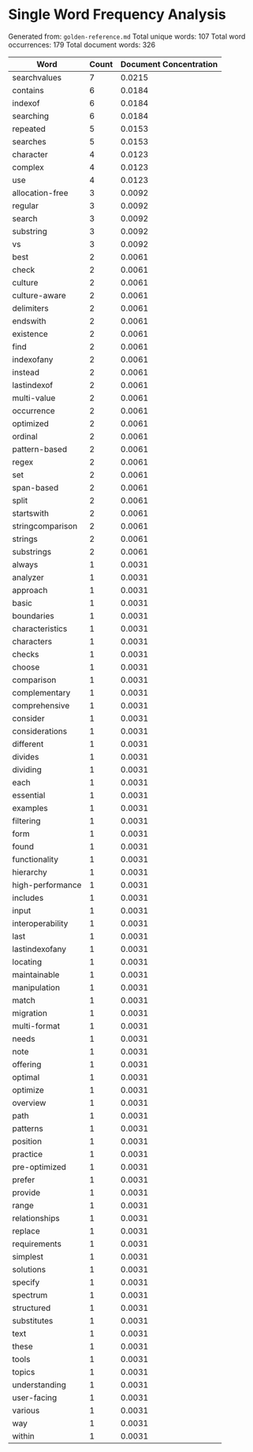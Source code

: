 # Single Word Frequency Analysis

Generated from: `golden-reference.md`
Total unique words: 107
Total word occurrences: 179
Total document words: 326

| Word | Count | Document Concentration |
|------|-------|------------------------|
| searchvalues | 7 | 0.0215 |
| contains | 6 | 0.0184 |
| indexof | 6 | 0.0184 |
| searching | 6 | 0.0184 |
| repeated | 5 | 0.0153 |
| searches | 5 | 0.0153 |
| character | 4 | 0.0123 |
| complex | 4 | 0.0123 |
| use | 4 | 0.0123 |
| allocation-free | 3 | 0.0092 |
| regular | 3 | 0.0092 |
| search | 3 | 0.0092 |
| substring | 3 | 0.0092 |
| vs | 3 | 0.0092 |
| best | 2 | 0.0061 |
| check | 2 | 0.0061 |
| culture | 2 | 0.0061 |
| culture-aware | 2 | 0.0061 |
| delimiters | 2 | 0.0061 |
| endswith | 2 | 0.0061 |
| existence | 2 | 0.0061 |
| find | 2 | 0.0061 |
| indexofany | 2 | 0.0061 |
| instead | 2 | 0.0061 |
| lastindexof | 2 | 0.0061 |
| multi-value | 2 | 0.0061 |
| occurrence | 2 | 0.0061 |
| optimized | 2 | 0.0061 |
| ordinal | 2 | 0.0061 |
| pattern-based | 2 | 0.0061 |
| regex | 2 | 0.0061 |
| set | 2 | 0.0061 |
| span-based | 2 | 0.0061 |
| split | 2 | 0.0061 |
| startswith | 2 | 0.0061 |
| stringcomparison | 2 | 0.0061 |
| strings | 2 | 0.0061 |
| substrings | 2 | 0.0061 |
| always | 1 | 0.0031 |
| analyzer | 1 | 0.0031 |
| approach | 1 | 0.0031 |
| basic | 1 | 0.0031 |
| boundaries | 1 | 0.0031 |
| characteristics | 1 | 0.0031 |
| characters | 1 | 0.0031 |
| checks | 1 | 0.0031 |
| choose | 1 | 0.0031 |
| comparison | 1 | 0.0031 |
| complementary | 1 | 0.0031 |
| comprehensive | 1 | 0.0031 |
| consider | 1 | 0.0031 |
| considerations | 1 | 0.0031 |
| different | 1 | 0.0031 |
| divides | 1 | 0.0031 |
| dividing | 1 | 0.0031 |
| each | 1 | 0.0031 |
| essential | 1 | 0.0031 |
| examples | 1 | 0.0031 |
| filtering | 1 | 0.0031 |
| form | 1 | 0.0031 |
| found | 1 | 0.0031 |
| functionality | 1 | 0.0031 |
| hierarchy | 1 | 0.0031 |
| high-performance | 1 | 0.0031 |
| includes | 1 | 0.0031 |
| input | 1 | 0.0031 |
| interoperability | 1 | 0.0031 |
| last | 1 | 0.0031 |
| lastindexofany | 1 | 0.0031 |
| locating | 1 | 0.0031 |
| maintainable | 1 | 0.0031 |
| manipulation | 1 | 0.0031 |
| match | 1 | 0.0031 |
| migration | 1 | 0.0031 |
| multi-format | 1 | 0.0031 |
| needs | 1 | 0.0031 |
| note | 1 | 0.0031 |
| offering | 1 | 0.0031 |
| optimal | 1 | 0.0031 |
| optimize | 1 | 0.0031 |
| overview | 1 | 0.0031 |
| path | 1 | 0.0031 |
| patterns | 1 | 0.0031 |
| position | 1 | 0.0031 |
| practice | 1 | 0.0031 |
| pre-optimized | 1 | 0.0031 |
| prefer | 1 | 0.0031 |
| provide | 1 | 0.0031 |
| range | 1 | 0.0031 |
| relationships | 1 | 0.0031 |
| replace | 1 | 0.0031 |
| requirements | 1 | 0.0031 |
| simplest | 1 | 0.0031 |
| solutions | 1 | 0.0031 |
| specify | 1 | 0.0031 |
| spectrum | 1 | 0.0031 |
| structured | 1 | 0.0031 |
| substitutes | 1 | 0.0031 |
| text | 1 | 0.0031 |
| these | 1 | 0.0031 |
| tools | 1 | 0.0031 |
| topics | 1 | 0.0031 |
| understanding | 1 | 0.0031 |
| user-facing | 1 | 0.0031 |
| various | 1 | 0.0031 |
| way | 1 | 0.0031 |
| within | 1 | 0.0031 |
